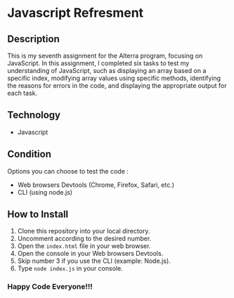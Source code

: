 # Javascript Refresment

## Description

This is my seventh assignment for the Alterra program, focusing on JavaScript. In this assignment, I completed six tasks to test my understanding of JavaScript, such as displaying an array based on a specific index, modifying array values using specific methods, identifying the reasons for errors in the code, and displaying the appropriate output for each task.

## Technology

- Javascript

## Condition

Options you can choose to test the code :

- Web browsers Devtools (Chrome, Firefox, Safari, etc.)
- CLI (using node.js)

## How to Install

1. Clone this repository into your local directory.
2. Uncomment according to the desired number.
3. Open the `index.html` file in your web browser.
4. Open the console in your Web browsers Devtools.
5. Skip number 3 if you use the CLI (example: Node.js).
6. Type `node index.js` in your console.

### Happy Code Everyone!!!
